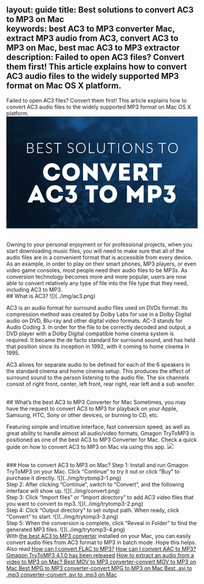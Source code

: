 layout: guide
title: Best solutions to convert AC3 to MP3 on Mac    
keywords: best AC3 to MP3 converter Mac, extract MP3 audio from AC3, convert AC3 to MP3 on Mac, best mac AC3 to MP3 extractor 
description: Failed to open AC3 files? Convert them first! This article explains how to convert AC3 audio files to the widely supported MP3 format on Mac OS X platform. 
---
Failed to open AC3 files? Convert them first! This article explains how to convert AC3 audio files to the widely supported MP3 format on Mac OS X platform. 
![](../img/convert_ac3_to_mp3.jpg)

<br>
Owning to your personal enjoyment or for professional projects, when you start downloading music files, you will need to make sure that all of the audio files are in a convenient format that is accessible from every device. As an example, in order to play on their smart phones, MP3 players, or even video game consoles, most people need their audio files to be MP3s. As conversion technology becomes more and more popular, users are now able to convert relatively any type of file into the file type that they need, including AC3 to MP3.

<br>
## What is AC3?
![](../img/ac3.png)

AC3 is an audio format for surround audio files used on  DVDs format. Its compression method was created by Dolby Labs for use in a Dolby Digital audio on DVD, Blu-ray and other digital video formats. AC-3 stands for Audio Coding 3. In order for the file to be correctly decoded and output, a DVD player with a Dolby Digital compatible home cinema system is required. It became the de facto standard for surround sound, and has held that position since its inception in 1992, with it coming to home cinema in 1995.

AC3 allows for separate audio to be defined for each of the 6 speakers in the standard cinema and home cinema setup. This produces the effect of surround sound to the person listening to the audio file. The six channels consist of right front, center, left front, rear right, rear left and a sub woofer.

<br>
## What’s the best AC3 to MP3 Converter for Mac
Sometimes, you may have the request to convert AC3 to MP3 for playback on your Apple, Samsung, HTC, Sony or other devices, or burning to CD, etc. 

Featuring simple and intuitive interface, fast conversion speed, as well as great ability to handle almost all audio/video formats, Gmagon TryToMP3 is positioned as one of the best AC3 to MP3 Converter for Mac. Check a quick guide on how to convert AC3 to MP3 on Mac via using this app. 
<a href="https://gmagon.com/products/store/trytomp3/" target="_blank"> <img src="https://gmagon.com/asset/images/free-download.png"/></a>

<br>
### How to convert AC3 to MP3 on Mac?
Step 1: Install and run Gmagon TryToMP3 on your Mac. Click “Continue” to try it out or click “Buy” to purchase it directly.
![](../img/trytomp3-1.png)

<br>
Step 2: After clicking “Continue”, switch to “Convert”, and the following interface will show up. 
![](../img/convert.png)
<br>
Step 3: Click “Import files” or “Import directory” to add AC3 video files that you want to convert to mp3.  
![](../img/trytomp3-2.png)
<br>
Step 4: Click “Output directory” to set output path. When ready, click “Convert” to start.
![](../img/trytomp3-3.png)
<br>
Step 5: When the conversion is complete, click “Reveal in Folder” to find the generated MP3 files. 
![](../img/trytomp3-4.png)

<br>
With <a href="https://gmagon.com/products/store/trytomp3/" target="_blank"> the best AC3 to MP3 converter</a> installed on your Mac, you can easily convert audio files from AC3 format to MP3 in batch mode. Hope this helps.  

<br>
Also read 
<a href="https://gmagon.com/guide/trytomp3/how-can-i-convert-flac-to-mp3.html" target="_blank" >How can I convert FLAC to MP3?</a>
<a href="https://gmagon.com/guide/trytomp3/how-can-i-convert-aac-to-mp3.html " target="_blank" >How can I convert AAC to MP3?</a>
<a href="https://gmagon.com/guide/trytomp3/trytomp3ver4.1.0.html" target="_blank" >Gmagon TryToMP3 4.1.0 has been released</a>
<a href="https://gmagon.com/guide/trytomp3/extract-audio-to-mp3-mac.html" target="_blank" >How to extract an audio from a video to MP3 on Mac? </a>
<a href="https://gmagon.com/guide/trytomp3/best-mov-to-mp3-converter.html" target="_blank" >Best MOV to MP3 converter-convert MOV to MP3 on Mac </a>
<a href="https://gmagon.com/guide/trytomp3/best-tool-to-convert-mpg-to-mp3.html" target="_blank" >Best MPG to MP3 converter-convert MPG to MP3 on Mac </a>
<a href="https://gmagon.com/guide/trytomp3/best-tool-to-convert-avi-to-mp3.html" target="_blank" >Best .avi to .mp3 converter-convert .avi to .mp3 on Mac </a>



